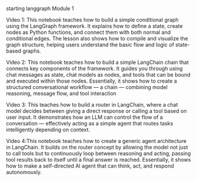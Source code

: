 starting langgraph 
Module 1


Video 1: This notebook teaches how to build a simple conditional graph using the LangGraph framework. It explains how to define a state, create nodes as Python functions, and connect them with both normal and conditional edges. The lesson also shows how to compile and visualize the graph structure, helping users understand the basic flow and logic of state-based graphs.


Video 2: This notebook teaches how to build a simple LangChain chain that connects key components of the framework. It guides you through using chat messages as state, chat models as nodes, and tools that can be bound and executed within those nodes. Essentially, it shows how to create a structured conversational workflow — a chain — combining model reasoning, message flow, and tool interaction


Video 3: This teaches how to build a router in LangChain, where a chat model decides between giving a direct response or calling a tool based on user input. It demonstrates how an LLM can control the flow of a conversation — effectively acting as a simple agent that routes tasks intelligently depending on context.


Video 4:This notebook teaches how to create a generic agent architecture in LangChain. It builds on the router concept by allowing the model not just to call tools but to continuously loop between reasoning and acting, passing tool results back to itself until a final answer is reached. Essentially, it shows how to make a self-directed AI agent that can think, act, and respond autonomously.
